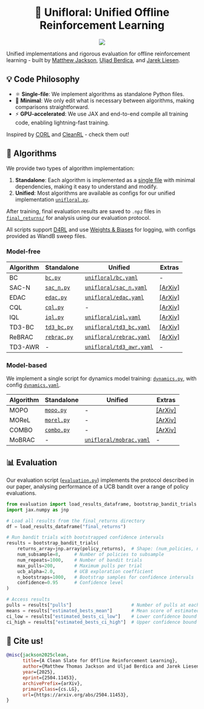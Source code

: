 <h1 align="center">🌹 Unifloral: Unified Offline Reinforcement Learning</h1>

<p align="center">
    <a href= "https://arxiv.org/abs/2504.11453">
        <img src="https://img.shields.io/badge/arXiv-2504.11453-b31b1b.svg" /></a>
</p>

Unified implementations and rigorous evaluation for offline reinforcement learning - built by [Matthew Jackson](https://github.com/EmptyJackson), [Uljad Berdica](https://github.com/uljad), and [Jarek Liesen](https://github.com/keraJLi).

## 💡 Code Philosophy

- ⚛️ **Single-file**: We implement algorithms as standalone Python files.
- 🤏 **Minimal**: We only edit what is necessary between algorithms, making comparisons straightforward.
- ⚡️ **GPU-accelerated**: We use JAX and end-to-end compile all training code, enabling lightning-fast training.

Inspired by [CORL](https://github.com/tinkoff-ai/CORL) and [CleanRL](https://github.com/vwxyzjn/cleanrl) - check them out!

## 🤖 Algorithms

We provide two types of algorithm implementation:

1. **Standalone**: Each algorithm is implemented as a [single file](algorithms) with minimal dependencies, making it easy to understand and modify.
2. **Unified**: Most algorithms are available as configs for our unified implementation [`unifloral.py`](algorithms/unifloral.py).

After training, final evaluation results are saved to `.npz` files in [`final_returns/`](final_returns) for analysis using our evaluation protocol.

All scripts support [D4RL](https://github.com/Farama-Foundation/D4RL) and use [Weights & Biases](https://wandb.ai) for logging, with configs provided as WandB sweep files.

### Model-free

| Algorithm | Standalone | Unified | Extras |
| --- | --- | --- | --- |
| BC | [`bc.py`](algorithms/bc.py) | [`unifloral/bc.yaml`](configs/unifloral/bc.yaml) | - |
| SAC-N | [`sac_n.py`](algorithms/sac_n.py) | [`unifloral/sac_n.yaml`](configs/unifloral/sac_n.yaml) | [[ArXiv]](https://arxiv.org/pdf/2110.01548) |
| EDAC | [`edac.py`](algorithms/edac.py) | [`unifloral/edac.yaml`](configs/unifloral/edac.yaml) | [[ArXiv]](https://arxiv.org/pdf/2110.01548) |
| CQL | [`cql.py`](algorithms/cql.py) | - | [[ArXiv]](https://arxiv.org/abs/2006.04779) |
| IQL | [`iql.py`](algorithms/iql.py) | [`unifloral/iql.yaml`](configs/unifloral/iql.yaml) | [[ArXiv]](https://arxiv.org/abs/2110.06169) |
| TD3-BC | [`td3_bc.py`](algorithms/td3_bc.py) | [`unifloral/td3_bc.yaml`](configs/unifloral/td3_bc.yaml) | [[ArXiv]](https://arxiv.org/abs/2106.06860) |
| ReBRAC | [`rebrac.py`](algorithms/rebrac.py) | [`unifloral/rebrac.yaml`](configs/unifloral/rebrac.yaml) | [[ArXiv]](https://arxiv.org/abs/2305.09836) |
| TD3-AWR | - | [`unifloral/td3_awr.yaml`](configs/unifloral/td3_awr.yaml) | - |

### Model-based

We implement a single script for dynamics model training: [`dynamics.py`](algorithms/dynamics.py), with config [`dynamics.yaml`](configs/dynamics.yaml).

| Algorithm | Standalone | Unified | Extras |
| --- | --- | --- | --- |
| MOPO | [`mopo.py`](algorithms/mopo.py) | - | [[ArXiv]](https://arxiv.org/abs/2005.13239) |
| MOReL | [`morel.py`](algorithms/morel.py) | - | [[ArXiv]](https://arxiv.org/abs/2005.05951) |
| COMBO | [`combo.py`](algorithms/combo.py) | - | [[ArXiv]](https://arxiv.org/abs/2102.08363) |
| MoBRAC | - | [`unifloral/mobrac.yaml`](configs/unifloral/mobrac.yaml) | - |

## 📊 Evaluation

Our evaluation script ([`evaluation.py`](evaluation.py)) implements the protocol described in our paper, analysing performance of a UCB bandit over a range of policy evaluations.

```python
from evaluation import load_results_dataframe, bootstrap_bandit_trials
import jax.numpy as jnp

# Load all results from the final_returns directory
df = load_results_dataframe("final_returns")

# Run bandit trials with bootstrapped confidence intervals
results = bootstrap_bandit_trials(
    returns_array=jnp.array(policy_returns),  # Shape: (num_policies, num_rollouts)
    num_subsample=8,     # Number of policies to subsample
    num_repeats=1000,    # Number of bandit trials
    max_pulls=200,       # Maximum pulls per trial
    ucb_alpha=2.0,       # UCB exploration coefficient
    n_bootstraps=1000,   # Bootstrap samples for confidence intervals
    confidence=0.95      # Confidence level
)

# Access results
pulls = results["pulls"]                      # Number of pulls at each step
means = results["estimated_bests_mean"]       # Mean score of estimated best policy
ci_low = results["estimated_bests_ci_low"]    # Lower confidence bound
ci_high = results["estimated_bests_ci_high"]  # Upper confidence bound
```

## 📝 Cite us!
```bibtex
@misc{jackson2025clean,
      title={A Clean Slate for Offline Reinforcement Learning},
      author={Matthew Thomas Jackson and Uljad Berdica and Jarek Liesen and Shimon Whiteson and Jakob Nicolaus Foerster},
      year={2025},
      eprint={2504.11453},
      archivePrefix={arXiv},
      primaryClass={cs.LG},
      url={https://arxiv.org/abs/2504.11453},
}
```